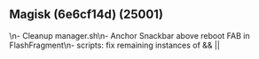 ## Magisk (6e6cf14d) (25001)
\n- Cleanup manager.sh\n- Anchor Snackbar above reboot FAB in FlashFragment\n- scripts: fix remaining instances of && ||
